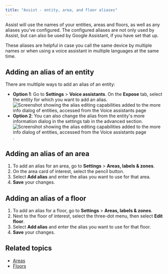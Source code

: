 ```yaml
---
title: "Assist - entity, area, and floor aliases"
---
```


Assist will use the names of your entities, areas and floors, as well as any aliases you've configured. The configured aliases are not only used by Assist, but can also be used by Google Assistant, if you have set that up.

These aliases are helpful in case you call the same device by multiple names
or when using a voice assistant in multiple languages at the same time.

## Adding an alias of an entity

There are multliple ways to add an alias of an entity:

- **Option 1**: Go to **Settings** > **Voice assistants**. On the **Expose** tab, select the entity for which you want to add an alias.
![Screenshot showing the alias editing capabilities added to the more info dialog of entities, accessed from the Voice assistants page](/images/assist/assist_aliases.png)
- **Option 2**: You can also change the alias from the entity's more information dialog in the settings tab in the advanced section.
![Screenshot showing the alias editing capabilities added to the more info dialog of entities, accessed from the Voice assistants page](/images/assist/assist_aliases_02.png).

## Adding an alias of an area

1. To add an alias for an area, go to **Settings** > **Areas, labels & zones**.
2. On the area card of interest, select the pencil button.
3. Select **Add alias** and enter the alias you want to use for that area.
4. **Save** your changes.

## Adding an alias of a floor

1. To add an alias for a floor, go to **Settings** > **Areas, labels & zones**.
2. Next to the floor of interest, select the three-dot menu, then select **Edit floor**.
3. Select **Add alias** and enter the alias you want to use for that floor.
4. **Save** your changes.

## Related topics

- [Areas](/docs/organizing/areas/)
- [Floors](/docs/organizing/floors/)
